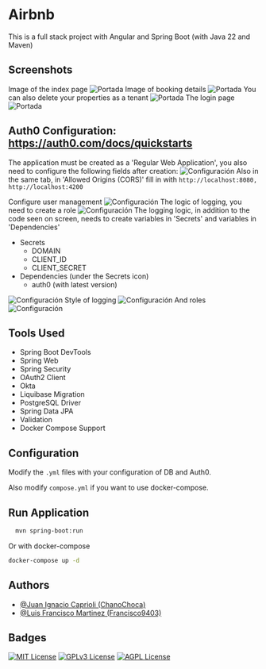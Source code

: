 # Airbnb

This is a full stack project with Angular and Spring Boot (with Java 22 and Maven)

## Screenshots

Image of the index page
![Portada](images/1.png)
Image of booking details
![Portada](images/2.png)
You can also delete your properties as a tenant
![Portada](images/3.png)
The login page
![Portada](images/4.png)

## Auth0 Configuration: https://auth0.com/docs/quickstarts

The application must be created as a 'Regular Web Application', you also need to configure the following fields after creation:
![Configuración](images/9.png)
Also in the same tab, in 'Allowed Origins (CORS)' fill in with `http://localhost:8080, http://localhost:4200`

Configure user management
![Configuración](images/6.png)
The logic of logging, you need to create a role
![Configuración](images/7.png)
The logging logic, in addition to the code seen on screen, needs to create variables in 'Secrets' and variables in 'Dependencies'
* Secrets
  * DOMAIN
  * CLIENT_ID
  * CLIENT_SECRET
*  Dependencies (under the Secrets icon)
   * auth0 (with latest version)
   
![Configuración](images/8.png)
Style of logging
![Configuración](images/5.png)
And roles
![Configuración](images/10.png)

## Tools Used

- Spring Boot DevTools
- Spring Web
- Spring Security
- OAuth2 Client
- Okta
- Liquibase Migration
- PostgreSQL Driver
- Spring Data JPA
- Validation
- Docker Compose Support

## Configuration
Modify the `.yml` files with your configuration of DB and Auth0. 

Also modify `compose.yml` if you want to use docker-compose.

## Run Application

```bash
  mvn spring-boot:run
```
Or with docker-compose
```bash
docker-compose up -d
```

## Authors

- [@Juan Ignacio Caprioli (ChanoChoca)](https://github.com/ChanoChoca)
- [@Luis Francisco Martinez (Francisco9403)](https://github.com/Francisco9403)


## Badges

[//]: # (Add badges from somewhere like: [shields.io]&#40;https://shields.io/&#41;)

[![MIT License](https://img.shields.io/badge/License-MIT-green.svg)](https://choosealicense.com/licenses/mit/)
[![GPLv3 License](https://img.shields.io/badge/License-GPL%20v3-yellow.svg)](https://opensource.org/licenses/)
[![AGPL License](https://img.shields.io/badge/license-AGPL-blue.svg)](http://www.gnu.org/licenses/agpl-3.0)
